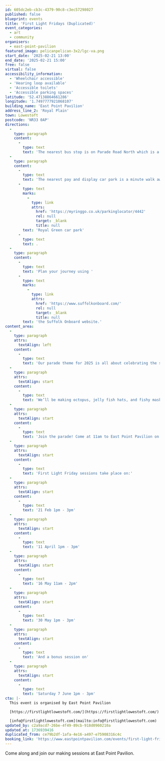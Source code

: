```yaml
---
id: 605dc2eb-cb3c-4379-90c8-c3ec57298027
published: false
blueprint: events
title: 'First Light Fridays (Duplicated)'
event_categories:
  - art
  - community
organisers:
  - east-point-pavilion
featured_image: pelicanpelican-3x2/lgc-va.png
start_date: '2025-02-21 13:00'
end_date: '2025-02-21 15:00'
free: false
virtual: false
accessibility_information:
  - 'Wheelchair accessible'
  - 'Hearing loop available'
  - 'Accessible toilets'
  - 'Accessible parking spaces'
latitude: '52.47138864661286'
longitude: '1.7497777921068107'
building_name: 'East Point Pavilion'
address_line_2: 'Royal Plain'
town: Lowestoft
postcode: 'NR33 0AP'
directions:
  -
    type: paragraph
    content:
      -
        type: text
        text: 'The nearest bus stop is on Parade Road North which is a three minute walk from East Point Pavilion. There is a selection of buses which connect us to the town centre for example, No X2, X22 and 109.'
  -
    type: paragraph
    content:
      -
        type: text
        text: 'The nearest pay and display car park is a minute walk away at '
      -
        type: text
        marks:
          -
            type: link
            attrs:
              href: 'https://myringgo.co.uk/parkinglocator/4442'
              rel: null
              target: _blank
              title: null
        text: 'Royal Green car park'
      -
        type: text
        text: .
  -
    type: paragraph
    content:
      -
        type: text
        text: 'Plan your journey using '
      -
        type: text
        marks:
          -
            type: link
            attrs:
              href: 'https://www.suffolkonboard.com/'
              rel: null
              target: _blank
              title: null
        text: 'the Suffolk Onboard website.'
content_area:
  -
    type: paragraph
    attrs:
      textAlign: left
    content:
      -
        type: text
        text: 'Our parade theme for 2025 is all about celebrating the salty brine right here in Lowestoft. We will be visiting local schools looking at the Five Layers of the Sea and we’d love to see you at our community open events - First Light Fridays - where you can create a sea creature to use in our opening parade.'
  -
    type: paragraph
    attrs:
      textAlign: start
    content:
      -
        type: text
        text: 'We’ll be making octopus, jelly fish hats, and fishy masks to wear in the parade.'
  -
    type: paragraph
    attrs:
      textAlign: start
    content:
      -
        type: text
        text: 'Join the parade! Come at 11am to East Point Pavilion on 21 June and and tag along - Dress to impress!'
  -
    type: paragraph
    attrs:
      textAlign: start
    content:
      -
        type: text
        text: 'First Light Friday sessions take place on:'
  -
    type: paragraph
    attrs:
      textAlign: start
    content:
      -
        type: text
        text: '21 Feb 1pm - 3pm'
  -
    type: paragraph
    attrs:
      textAlign: start
    content:
      -
        type: text
        text: '11 April 1pm - 3pm'
  -
    type: paragraph
    attrs:
      textAlign: start
    content:
      -
        type: text
        text: '16 May 11am - 2pm'
  -
    type: paragraph
    attrs:
      textAlign: start
    content:
      -
        type: text
        text: '30 May 1pm - 3pm'
  -
    type: paragraph
    attrs:
      textAlign: start
    content:
      -
        type: text
        text: 'And a bonus session on'
  -
    type: paragraph
    attrs:
      textAlign: start
    content:
      -
        type: text
        text: 'Saturday 7 June 1pm - 3pm'
cta: |-
  This event is organised by East Point Pavilion

  [https://firstlightlowestoft.com/](https://firstlightlowestoft.com/)

  [info@firstlightlowestoft.com](mailto:info@firstlightlowestoft.com)
updated_by: c2a9acd7-26be-4f49-89cb-918d0960210a
updated_at: 1736939416
duplicated_from: ce79b2df-1afa-4e16-a497-e75908316c4c
booking_link: 'https://www.eastpointpavilion.com/events/first-light-fridays-ya3dj-6tdpr'
---
```

Come along and join our making sessions at East Point Pavilion.